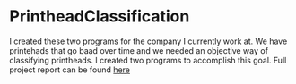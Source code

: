 # PrintheadClassification
I created these two programs for the company I currently work at. 
We have printehads that go baad over time and we needed an objective way of classifying printheads. 
I created two programs to accomplish this goal. Full project report can be found [here](file:///C:/Users/livfr/OneDrive/Desktop/Job%20Search%20Materials/printhead%20project/Printhead%20Classification%20Software%20Project%20Report.pdf)
